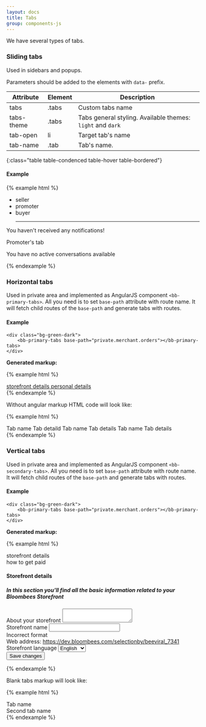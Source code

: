 ```yaml
---
layout: docs
title: Tabs
group: components-js
---
```


We have several types of tabs.

### Sliding tabs

Used in sidebars and popups.

Parameters should be added to the elements with `data-` prefix.
 
| Attribute  | Element | Description |
|------------|---------|-------------|
| tabs       | .tabs   | Custom tabs name |
| tabs-theme | .tabs   | Tabs general styling. Available themes: `light` and `dark` |
| tab-open   | li      | Target tab's name |
| tab-name   | .tab    | Tab's name.  |
{:class="table table-condenced table-hover table-bordered"}

#### Example

{% example html %}
<div class="tabs bg-green-dark" data-tabs="custom-name" data-tabs-theme="light">
    <ul class="nav nav-justified" role="tablist">
        <li data-tab-open="seller" role="tab">seller</li>
        <li data-tab-open="promoter" role="tab">promoter</li>
        <li data-tab-open="buyer" role="tab">buyer</li>
        <hr>
    </ul>
    <div class="tabs--flex">
        <div class="tab" data-tab-name="seller" role="tabpanel">
            <div class="empty">
                <p class="icon bb-icon-notifications"></p>
                <p>You haven't received any notifications!</p>
            </div>
        </div>
        <div class="tab" data-tab-name="promoter" role="tabpanel">
            <div class="empty">
                <p class="icon bb-icon-notifications"></p>
                <p>Promoter's tab</p>
            </div>
        </div>
        <div class="tab" data-tab-name="buyer" role="tabpanel">
            <div class="empty">
                <p class="icon bb-icon-notifications"></p>
                <p>You have no active conversations available</p>
            </div>
        </div>
    </div>
</div>
{% endexample %}


### __Horizontal tabs__

Used in private area and implemented as AngularJS component `<bb-primary-tabs>`. All you need is to set `base-path` attribute with route name.
It will fetch child routes of the `base-path` and generate tabs with routes. 

#### Example

```hmtl
<div class="bg-green-dark">
    <bb-primary-tabs base-path="private.merchant.orders"></bb-primary-tabs>
</div>
```

**Generated markup:**

{% example html %}
<div class="bg-green-dark">
    <bb-primary-tabs base-path="private.influencer.settings" class="ng-isolate-scope">
        <section class="bb-tabs-section" ng-show="!bbPrimaryTabsController.hideTabs">
        <!-- ngRepeat: tab in bbPrimaryTabsController.tabs -->
        <a ng-repeat="tab in bbPrimaryTabsController.tabs" ng-class="{'active': $first &amp;&amp; $root.$state.is(bbPrimaryTabsController.basePath)}" ui-sref="private.influencer.settings.storefront_details" ui-sref-active="active" class="tab active" href="/app/influencer/settings/storefront_details">
            <i class="tab-icon icon "></i>
            <span ng-bind="tab.name" class="tab-name ng-binding">storefront details</span>
            <span ng-bind="tab.text" class="tab-detail "></span>
        </a>
        <!-- end ngRepeat: tab in bbPrimaryTabsController.tabs -->
        <a ng-repeat="tab in bbPrimaryTabsController.tabs" ng-class="{'active': $first &amp;&amp; $root.$state.is(bbPrimaryTabsController.basePath)}" ui-sref="private.influencer.settings.personal_details" ui-sref-active="active" class="tab" href="/app/influencer/settings/personal_details">
            <i class="tab-icon icon "></i>
            <span ng-bind="tab.name" class="tab-name ng-binding">personal details</span>
            <span ng-bind="tab.text" class="tab-detail "></span>
        </a>
        <!-- end ngRepeat: tab in bbPrimaryTabsController.tabs -->
        </section>
    </bb-primary-tabs>
</div>
{% endexample %}

Without angular markup HTML code will look like:

{% example html %}
<div class="bg-green-dark">
    <section class="bb-tabs-section">
        <a class="tab">
            <i class="tab-icon icon"></i>
            <span class="tab-name"> Tab name
            </span>
            <span class="tab-detail"> Tab detaild
            </span>
        </a>
        <a class="tab">
            <i class="tab-icon icon"></i>
            <span class="tab-name"> Tab name
            </span>
            <span class="tab-detail"> Tab details
            </span>
        </a>
        <a class="tab active">
            <i class="tab-icon icon"></i>
            <span class="tab-name"> Tab name
            </span>
            <span class="tab-detail"> Tab details
            </span>
        </a>
    </section>
</div>
{% endexample %}

### __Vertical tabs__

Used in private area and implemented as AngularJS component `<bb-secondary-tabs>`. All you need is to set `base-path` attribute with route name.
It will fetch child routes of the `base-path` and generate tabs with routes. 

#### Example

```hmtl
<div class="bg-green-dark">
    <bb-primary-tabs base-path="private.merchant.orders"></bb-primary-tabs>
</div>
```

**Generated markup:**

{% example html %}
<div class="bg-grey">
    <section class="settings-storefront-section ng-scope">
        <bb-secondary-tabs base-path="private.influencer.settings.storefront_details" class="ng-isolate-scope">
            <section class="section-with-tabs">
                <div class="tabs-section">
                    <!-- ngRepeat: tab in bbSecondaryTabsController.tabs -->
                    <div class="tab ng-scope active" ng-repeat="tab in bbSecondaryTabsController.tabs" ng-class="{'active': tab.isActive}" ui-sref="private.influencer.settings.storefront_details.storefront_details" ui-sref-active="active" href="/app/influencer/settings/storefront_details/storefront_details">
                        <span ng-bind="tab.name" class="ng-binding">storefront details</span>
                    </div>
                    <!-- end ngRepeat: tab in bbSecondaryTabsController.tabs -->
                    <div class="tab ng-scope" ng-repeat="tab in bbSecondaryTabsController.tabs" ng-class="{'active': tab.isActive}" ui-sref="private.influencer.settings.storefront_details.payment_info" ui-sref-active="active" href="/app/influencer/settings/storefront_details/payment_info">
                        <span ng-bind="tab.name" class="ng-binding">how to get paid</span>
                    </div>
                    <!-- end ngRepeat: tab in bbSecondaryTabsController.tabs -->
                </div>
                <div class="content-section">
                    <!-- uiView: -->
                    <div ui-view="" class="ng-scope">
                        <section class="storefront-details-section ng-scope">
                            <h1 class="title-section">
                                Storefront details
                            </h1>
                            <h5 class="text-dark">
                                In this section you'll find all the basic information related to your Bloombees Storefront
                            </h5>
                            <form class="bb-form bb-form__line storefront-details-form ng-pristine ng-valid-pattern ng-valid ng-valid-required" ng-hide="storefrontDetails.loading || storefrontDetails.error" bb-validate-form="" name="storefront_details_form" style="">
                                <div class="input-block about-your-storefront">
                                    <label class="field-label">
                                        About your storefront
                                    </label>
                                    <textarea ng-model="storefrontDetails.storefrontInfo.Store_description" class="store-description-field ng-pristine ng-untouched ng-valid ng-empty">            </textarea>
                                </div>
                                <div class="input-block bb-input dirty" ng-class="{'dirty': storefrontDetails.storefrontInfo.Store_name
                                        || storefront_details_form.storefront_name.$dirty}" style="">
                                    <label for="storefront_name" class="field-label">
                                        Storefront name
                                    </label>
                                    <input id="storefront_name" name="storefront_name" required="" pattern="[a-zA-Z0-9ñÑ\s]{1,50}$" type="text" tabindex="1" ng-model="storefrontDetails.storefrontInfo.Store_name" class="ng-pristine ng-untouched ng-valid-pattern ng-not-empty ng-valid ng-valid-required" style="">
                                    <div class="form-alert" role="alert">
                                        <div data-error="required">
                                        </div>
                                        <div data-error="pattern">
                                            Incorrect format
                                        </div>
                                    </div>
                                </div>
                                <div class="web-address-section">
                                    <label class="field-label">
                                        Web address:
                                    </label>
                                    <a ng-bind="storefrontDetails.storefrontInfo.Store_url" ng-href="https://dev.bloombees.com/selectionby/beeviral_7341" class="web-address ng-binding" href="https://dev.bloombees.com/selectionby/beeviral_7341">https://dev.bloombees.com/selectionby/beeviral_7341</a>
                                </div>
                                <div class="storefront-language bb-select">
                                    <label class="field-label">
                                        Storefront language
                                    </label>
                                    <select ng-model="storefrontDetails.storefrontInfo.Store_languageIsoCode" class="select-primary ng-pristine ng-untouched ng-valid ng-not-empty" tabindex="3" name="storefront_language" style=""><option value="? string:en ?"></option>
                                        <!-- ngRepeat: language in storefrontDetails.languages --><option ng-repeat="language in storefrontDetails.languages" ng-selected="storefrontDetails.storefrontInfo.Store_languageIsoCode === language.code" ng-value="language.code" ng-bind="language.name" value="en" class="ng-binding ng-scope" selected="selected">English</option><!-- end ngRepeat: language in storefrontDetails.languages --><option ng-repeat="language in storefrontDetails.languages" ng-selected="storefrontDetails.storefrontInfo.Store_languageIsoCode === language.code" ng-value="language.code" ng-bind="language.name" value="es" class="ng-binding ng-scope">Español</option><!-- end ngRepeat: language in storefrontDetails.languages --><option ng-repeat="language in storefrontDetails.languages" ng-selected="storefrontDetails.storefrontInfo.Store_languageIsoCode === language.code" ng-value="language.code" ng-bind="language.name" value="ru" class="ng-binding ng-scope">Русский</option><!-- end ngRepeat: language in storefrontDetails.languages --><option ng-repeat="language in storefrontDetails.languages" ng-selected="storefrontDetails.storefrontInfo.Store_languageIsoCode === language.code" ng-value="language.code" ng-bind="language.name" value="pl" class="ng-binding ng-scope">Polski</option><!-- end ngRepeat: language in storefrontDetails.languages -->
                                    </select>
                                    <span class="icon bb-icon-dropdown"></span>
                                </div>
                                <div class="save-button-container align-center-container">
                                    <button class="button button-main save-button" ng-disabled="!storefront_details_form.$valid" ng-click="storefrontDetails.save()">
                                        Save changes
                                    </button>
                                </div>
                            </form>
                            <div class="loader-container storefront-details-loader position-r" ng-class="{'active': storefrontDetails.loading}" style="">
                                <div class="loader"></div>
                            </div>
                        </section>    
                    </div>
                </div>
            </section>
        </bb-secondary-tabs>
    </section>
</div>
{% endexample %}

Blank tabs markup will look like:

{% example html %}
<section class="section-with-tabs">
    <div class="tabs-section">
        <div class="tab">
            <span>Tab name</span>
        </div>
        <div class="tab">
            <span>Second tab name</span>
        </div>
    </div>
    <div class="content-section">
        <div ui-view></div>
    </div>
</section>
{% endexample %}